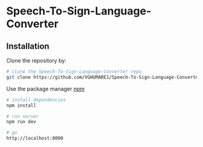 # Speech-To-Sign-Language-Converter


## Installation

Clone the repository by:

```bash
# clone the Speech-To-Sign-Language-Converter repo
git clone https://github.com/VGHUMARE1/Speech-To-Sign-Language-Converter.git
```

Use the package manager [npm](https://www.npmjs.com/)

```bash
# install dependencies
npm install

# run server
npm run dev

# go
http://localhost:8000
```

